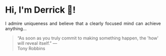# Hi, I'm Derrick 👋!
<p align="justify">I admire uniqueness and believe that a clearly focused mind can achieve anything...</p> 
<!-- #quote-start -->
<blockquote>&ldquo;As soon as you truly commit to making something happen, the 'how' will reveal itself.&rdquo; &mdash; <footer>Tony Robbins</footer></blockquote>
<!-- #quote-end -->
